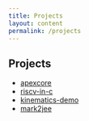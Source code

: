 ```yaml
--- 
title: Projects
layout: content
permalink: /projects
---
```


## Projects

- [apexcore](/posts/content/apexcore.md)
- [riscv-in-c](/posts/content/riscv-in-c.md)
- [kinematics-demo](/posts/content/kinematics-demo.md)
- [mark2jee](/posts/content/mark2jee.md)

